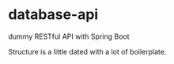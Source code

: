 # database-api
dummy RESTful API with Spring Boot

Structure is a little dated with a lot of boilerplate.
